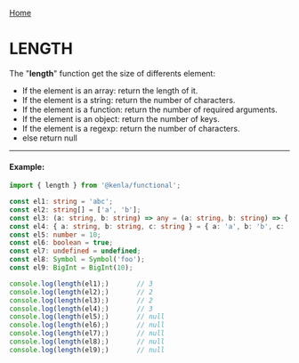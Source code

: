 [Home](./../../README.md)

# LENGTH

The "**length**" function get the size of differents element:

- If the element is an array: return the length of it.
- If the element is a string: return the number of characters.
- If the element is a function: return the number of required arguments.
- If the element is an object: return the number of keys.
- If the element is a regexp: return the number of characters.
- else return null

---

#### Example:

```typescript
import { length } from '@kenla/functional';

const el1: string = 'abc';
const el2: string[] = ['a', 'b'];
const el3: (a: string, b: string) => any = (a: string, b: string) => { return; };
const el4: { a: string, b: string, c: string } = { a: 'a', b: 'b', c: 'c' };
const el5: number = 10;
const el6: boolean = true;
const el7: undefined = undefined;
const el8: Symbol = Symbol('foo');
const el9: BigInt = BigInt(10);

console.log(length(el1);)       // 3
console.log(length(el2);)       // 2
console.log(length(el3);)       // 2
console.log(length(el4);)       // 3
console.log(length(el5);)       // null
console.log(length(el6);)       // null
console.log(length(el7);)       // null
console.log(length(el8);)       // null
console.log(length(el9);)       // null
```
